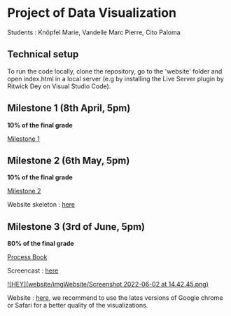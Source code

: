 # Project of Data Visualization

Students : Knöpfel Marie, Vandelle Marc Pierre, Cito Paloma

## Technical setup

To run the code locally, clone the repository, go to the 'website' folder and open index.html in a local server (e.g by installing the Live Server plugin by Ritwick Dey on Visual Studio Code).

## Milestone 1 (8th April, 5pm)

**10% of the final grade**

[Milestone 1](reports/Milestone1.pdf)

## Milestone 2 (6th May, 5pm)

**10% of the final grade**

[Milestone 2](reports/Milestone2.pdf)

Website skeleton : [here](https://com-480-data-visualization.github.io/datavis-project-2022-pamama/)

## Milestone 3 (3rd of June, 5pm)

**80% of the final grade**

[Process Book](reports/processBook.pdf)

Screencast : [here](https://youtu.be/C-RDO6iPvho)

[![HEY](website/imgWebsite/Screenshot 2022-06-02 at 14.42.45.png)](https://youtu.be/C-RDO6iPvho)


Website : [here](https://com-480-data-visualization.github.io/datavis-project-2022-pamama/website), we recommend to use the lates versions of Google chrome or Safari for a better quality of the visualizations.
